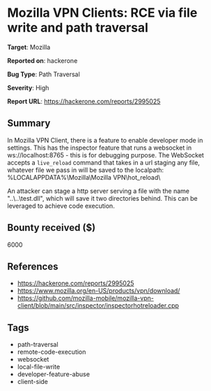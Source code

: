 # Mozilla VPN Clients: RCE via file write and path traversal

**Target**: Mozilla

**Reported on**: hackerone

**Bug Type**: Path Traversal

**Severity**: High

**Report URL**: https://hackerone.com/reports/2995025

## Summary
In Mozilla VPN Client, there is a feature to enable developer mode in settings. This has the inspector feature that runs a websocket in ws://localhost:8765 - this is for debugging purpose. 
The WebSocket accepts a `live_reload` command that takes in a url staging any file, whatever file we pass in will be saved to the localpath: 
%LOCALAPPDATA%\Mozilla\Mozilla VPN\hot_reload\

An attacker can stage a http server serving a file with the name "..\\..\\test.dll", which will save it two directories behind. This can be leveraged to achieve code execution.

## Bounty received ($)
6000

## References
- https://hackerone.com/reports/2995025
- https://www.mozilla.org/en-US/products/vpn/download/
- https://github.com/mozilla-mobile/mozilla-vpn-client/blob/main/src/inspector/inspectorhotreloader.cpp
## Tags
- path-traversal
- remote-code-execution
- websocket
- local-file-write
- developer-feature-abuse
- client-side
